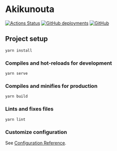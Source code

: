 Akikunouta
=========

[![Actions Status](https://github.com/yay4ya/akikunouta/workflows/Page%20Build/badge.svg)](https://github.com/yay4ya/akikunouta/actions?query=workflow%3A%22Page+Build%22)
[![GitHub deployments](https://img.shields.io/github/deployments/yay4ya/akikunouta/github-pages)](https://yay4ya.github.io/akikunouta/)
[![GitHub](https://img.shields.io/github/license/yay4ya/akikunouta)](https://github.com/yay4ya/akikunouta/blob/master/LICENSE)


## Project setup
```
yarn install
```

### Compiles and hot-reloads for development
```
yarn serve
```

### Compiles and minifies for production
```
yarn build
```

### Lints and fixes files
```
yarn lint
```

### Customize configuration
See [Configuration Reference](https://cli.vuejs.org/config/).
